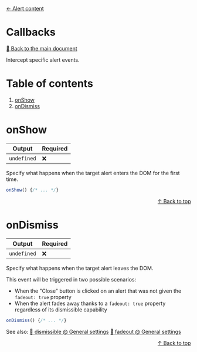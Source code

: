 [&#8592; Alert content](CONTENT.md)

# Callbacks

[:link: Back to the main document](../)

Intercept specific alert events.

# Table of contents

1. [onShow](#onshow)
2. [onDismiss](#ondismiss)

# onShow

| Output      | Required |
| ----------- | -------- |
| `undefined` | :x:      |

Specify what happens when the target alert enters the DOM for the first time.

```js
onShow() {/* ... */}
```

<div align="right"><a href="#callbacks">&#8593; Back to top</a></div>

# onDismiss

| Output      | Required |
| ----------- | -------- |
| `undefined` | :x:      |

Specify what happens when the target alert leaves the DOM.

This event will be triggered in two possible scenarios:

- When the "Close" button is clicked on an alert that was not given the `fadeout: true` property
- When the alert fades away thanks to a `fadeout: true` property regardless of its dismissible capability

```js
onDismiss() {/* ... */}
```

See also: [:link: dismissible @ General settings](SETTINGS.md#dismissible) [:link: fadeout @ General settings](SETTINGS.md#fadeout)

<div align="right"><a href="#callbacks">&#8593; Back to top</a></div>
